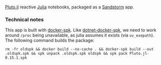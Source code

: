 [Pluto.jl] reactive [Julia] notebooks, packaged as a [Sandstorm] app.

[Pluto.jl]: https://plutojl.org/
[Julia]: https://julialang.org/
[Sandstorm]: https://sandstorm.io/

### Technical notes

This app is built with [docker-spk].  Like [dotnet-docker-spk], we need to work around `/proc` being unavailable, as julia assumes it exists (via `uv_exepath`).  The following command builds the package:

    rm -fr oldspk && docker build --no-cache . && docker-spk build --out .oldspk.spk && spk unpack .oldspk.spk oldspk && spk pack Pluto.jl-0.15.1.spk

[docker-spk]: https://github.com/zenhack/docker-spk
[dotnet-docker-spk]: https://github.com/zenhack/dotnet-docker-spk
